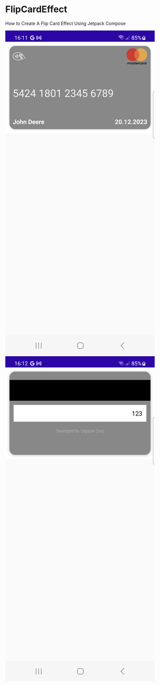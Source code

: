# FlipCardEffect
How to Create A Flip Card Effect Using Jetpack Compose

![Crad Front](Screenshot_Front.png)
![Card Back](Screenshot_Back.png)
